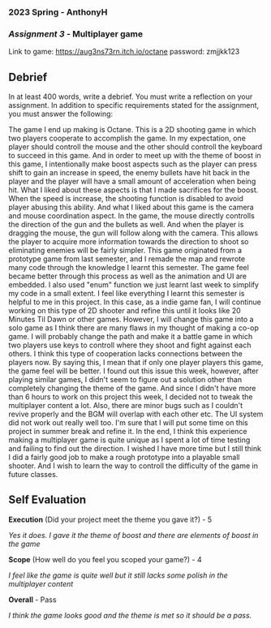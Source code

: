 ### **2023 Spring** - AnthonyH
### *Assignment 3* - Multiplayer game
Link to game: https://aug3ns73rn.itch.io/octane
password: zmjjkk123


## **Debrief**
In at least 400 words, write a debrief. You must write a reflection on your assignment. In addition to specific requirements stated for the assignment, you must answer the following:

The game I end up making is Octane. This is a 2D shooting game in which two players cooperate to accomplish the game. In my expectation, one player should controll the mouse and the other should controll the keyboard to succeed in this game. And in order to meet up with the theme of boost in this game, I intentionally make boost aspects such as the player can press shift to gain an increase in speed, the enemy bullets have hit back in the player and the player will have a small amount of acceleration when being hit. What I liked about these aspects is that I made sacrifices for the boost. When the speed is increase, the shooting function is disabled to avoid player abusing this ability. And what I liked about this game is the camera and mouse coordination aspect. In the game, the mouse directly controlls the direction of the gun and the bullets as well. And when the player is dragging the mouse, the gun will follow along with the camera. This allows the player to acquire more information towards the direction to shoot so eliminating enemies will be fairly simpler. 
This game originated from a prototype game from last semester, and I remade the map and rewrote many code through the knowledge I learnt this semester. The game feel became better through this process as well as the animation and UI are embedded. I also used "enum" function we just learnt last week to simplify my code in a small extent. I feel like everything I learnt this semester is helpful to me in this project. In this case, as a indie game fan, I will continue working on this type of 2D shooter and refine this until it looks like 20 Minutes Til Dawn or other games. However, I will change this game into a solo game as I think there are many flaws in my thought of making a co-op game. I will probably change the path and make it a battle game in which two players use keys to controll where they shoot and fight against each others. I think this type of cooperation lacks connections between the players now. By saying this, I mean that if only one player players this game, the game feel will be better. I found out this issue this week, however, after playing similar games, I didn't seem to figure out a solution other than completely changing the theme of the game. And since I didn't have more than 6 hours to work on this project this week, I decided not to tweak the multiplayer content a lot. Also, there are minor bugs such as I couldn't revive properly and the BGM will overlap with each other etc. The UI system did not work out really well too. I'm sure that I will put some time on this project in summer break and refine it. 
In the end, I think this experience making a multiplayer game is quite unique as I spent a lot of time testing and failing to find out the direction. I wished I have more time but I still think I did a fairly good job to make a rough prototype into a playable small shooter. And I wish to learn the way to controll the difficulty of the game in future classes. 


## **Self Evaluation**


**Execution** (Did your project meet the theme you gave it?) - 5

*Yes it does. I gave it the theme of boost and there are elements of boost in the game*


**Scope** (How well do you feel you scoped your game?) - 4


*I feel like the game is quite well but it still lacks some polish in the multiplayer content*


**Overall** - Pass

*I think the game looks good and the theme is met so it should be a pass.*
